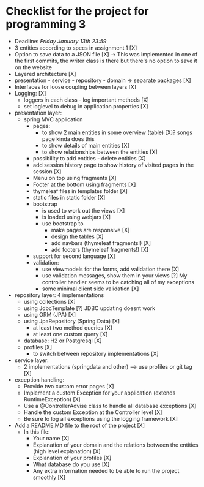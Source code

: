 # Checklist for the project for programming 3

- Deadline: *Friday January 13th 23:59*
- 3 entities according to specs in assignment 1 [X]
- Option to save data to a JSON file [X] -> This was implemented in one of the first commits, the writer class is there
  but there's no option to save it on the website
- Layered architecture [X]
- presentation - service - repository - domain → separate packages [X]
- Interfaces for loose coupling between layers [X]
- Logging: [X]
    - loggers in each class - log important methods [X]
    - set loglevel to debug in application.properties [X]
- presentation layer:
    - spring MVC application
        - pages:
            - to show 2 main entities in some overview (table) [X]? songs page kinda does this
            - to show details of main entities [X]
            - to show relationships between the entities [X]
        - possibility to add entities - delete entities [X]
        - add session history page to show history of visited pages in the session [X]
        - Menu on top using fragments [X]
        - Footer at the bottom using fragments [X]
        - thymeleaf files in templates folder [X]
        - static files in static folder [X]
        - bootstrap
            - is used to work out the views [X]
            - is loaded using webjars [X]
            - use bootstrap to
                - make pages are responsive [X]
                - design the tables [X]
                - add navbars (thymeleaf fragments!) [X]
                - add footers (thymeleaf fragments!) [X]
        - support for second language [X]
        - validation:
            - use viewmodels for the forms, add validation there [X]
            - use validation messages, show them in your views [?] My controller handler seems to be catching all of my
              exceptions
            - some minimal client side validation [X]
- repository layer: 4 implementations
    - using collections [X]
    - using JdbcTemplate [?] JDBC updating doesnt work
    - using ORM (JPA) [X]
    - using JpaRepository (Spring Data) [X]
        - at least two method queries [X]
        - at least one custom query [X]
    - database: H2 or Postgresql [X]
    - profiles [X]
        - to switch between repository implementations [X]
- service layer:
    - 2 implementations (springdata and other) --> use profiles or git tag [X]
- exception handling:
    - Provide two custom error pages [X]
    - Implement a custom Exception for your application (extends RuntimeException) [X]
    - Use a @ControllerAdvise class to handle all database exceptions [X]
    - Handle the custom Exception at the Controller level [X]
    - Be sure to log all exceptions using the logging framework [X]
- Add a README.MD file to the root of the project [X]
    - In this file:
        - Your name [X]
        - Explanation of your domain and the relations between the entities (high level explanation) [X]
        - Explanation of your profiles [X]
        - What database do you use [X]
        - Any extra information needed to be able to run the project smoothly [X]
